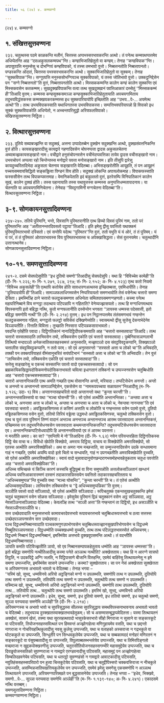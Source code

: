 ```yaml
---
title: ५६ (२४) ४. कम्मवग्गो

---
```

(२४) ४. कम्मवग्गो  


## १. संखित्तसुत्तवण्णना

२३२. चतुत्थस्स पठमे काळकन्ति मलीनं, चित्तस्स अप्पभस्सरभावकरन्ति अत्थो। तं पनेत्थ कम्मपथप्पत्तमेव अधिप्पेतन्ति आह ‘‘दसअकुसलकम्मपथ’’न्ति। कण्हाभिजातिहेतुतो वा कण्हम्। तेनाह ‘‘कण्हविपाक’’न्ति। अपायूपपत्ति मनुस्सेसु च दोभग्गियं कण्हविपाको, यं तस्स तमभावो वुत्तो। निब्बत्तनतोति निब्बत्तापनतो। पण्डरकन्ति ओदातं, चित्तस्स पभस्सरभावकरन्ति अत्थो। सुक्काभिजातिहेतुतो वा सुक्कम्। तेनाह ‘‘सुक्कविपाक’’न्ति। सग्गूपपत्ति मनुस्ससोभग्गियञ्च सुक्कविपाको, यं तस्स जोतिभावो वुत्तो। उक्कट्ठनिद्देसेन पन ‘‘सग्गे निब्बत्तनतो’’ति वुत्तं, निब्बत्तापनतोति अत्थो। मिस्सककम्मन्ति कालेन कण्हं कालेन सुक्कन्ति एवं मिस्सकवसेन कतकम्मम्। सुखदुक्खविपाकन्ति वत्वा तत्थ सुखदुक्खानं पवत्तिआकारं दस्सेतुं ‘‘मिस्सककम्मं ही’’तिआदि वुत्तम्। कम्मस्स कण्हसुक्कसमञ्ञा कण्हसुक्काभिजातिहेतुतायाति अपचयगामिताय तदुभयविद्धंसकस्स कम्मक्खयकरकम्मस्स इध सुक्कपरियायोपि इच्छितोति आह ‘‘उभय…पे॰… अयमेत्थ अत्थो’’ति। तत्थ उभयविपाकस्साति यथाधिगतस्स उभयविपाकस्स। सम्पत्तिभवपरियापन्नो हि विपाको इध सुक्कं सुक्कविपाकोति अधिप्पेतो, न अच्चन्तपरिसुद्धो अरियफलविपाको।  
संखित्तसुत्तवण्णना निट्ठिता।  


## २. वित्थारसुत्तवण्णना

२३३. दुतिये सब्याबज्झन्ति वा सदुक्खं, अत्तना उप्पादेतब्बेन दुक्खेन सदुक्खन्ति अत्थो, दुक्खसंवत्तनिकन्ति वुत्तं होति। कायसङ्खारादीसु कायद्वारे गहणादिवसेन चोपनप्पत्ता द्वादस अकुसलचेतना अब्याबज्झकायसङ्खारो नाम। वचीद्वारे हनुसंचोपनवसेन वचीभेदप्पवत्तिका तायेव द्वादस वचीसङ्खारो नाम। उभयचोपनं अप्पत्वा रहो चिन्तेन्तस्स मनोद्वारे पवत्ता मनोसङ्खारो नाम। इति तीसुपि द्वारेसु कायदुच्चरितादिभेदा अकुसला चेतनाव सङ्खाराति वेदितब्बा। अभिसङ्खरोतीति आयूहति, तं पन आयूहनं पच्चयसमवायसिद्धितो सङ्कड्ढित्वा पिण्डनं विय होति। सदुक्खं लोकन्ति अपायलोकमाह। विपाकफस्साति फस्ससीसेन तत्थ विपाकप्पवत्तमाह। वेमानिकपेताति इदं बाहुल्लतो वुत्तं, इतरेसम्पि विनिपातिकानं कालेन सुखं, कालेन दुक्खं होति। तस्स पहानायाति तस्स यथावुत्तस्स कम्मस्स अनुप्पत्तिधम्मतापादनाय। या चेतनाति या अपचयगामिनिचेतना। तेनेवाह ‘‘विवट्टगामिनी मग्गचेतना वेदितब्बा’’ति।  
वित्थारसुत्तवण्णना निट्ठिता।  


## ३-९. सोणकायनसुत्तादिवण्णना

२३४-२४०. ततिये पुरिमानि, भन्ते, दिवसानि पुरिमतरानीति एत्थ हिय्यो दिवसं पुरिमं नाम, ततो परं पुरिमतरन्ति आह ‘‘अतीतानन्तरदिवसतो पट्ठाया’’तिआदि। इति इमेसु द्वीसु पवत्तितो यथाक्कमं पुरिमपुरिमतरभावो दस्सितो। एवं सन्तेपि यदेत्थ ‘‘पुरिमतर’’न्ति वुत्तं, ततो पभुति यं यं ओरं, तं तं पुरिमम्। यं यं परं, तं तं पुरिमतरं ओरपारभावस्स विय पुरिमतरभावस्स च अपेक्खासिद्धत्ता। सेसं वुत्तनयमेव। चतुत्थादीनि उत्तानत्थानेव।  
सोणकायनसुत्तादिवण्णना निट्ठिता।  


## १०-११. समणसुत्तादिवण्णना

२४१-२. दसमे सेसपदेसुपीति ‘‘इध दुतियो समणो’’तिआदीसु सेसपदेसुपि। यथा हि ‘‘विविच्चेव कामेही’’ति (दी॰ नि॰ १.२२६; म॰ नि॰ १.२७१, २८७, २९७; सं॰ नि॰ २.१५२; अ॰ नि॰ ४.१२३) एत्थ कतो नियमो ‘‘विविच्च अकुसलेही’’ति एत्थापि कतोयेव होति सावधारणअत्थस्स इच्छितब्बत्ता, एवमिधापीति। तेनाह ‘‘दुतियादयोपि ही’’तिआदि। सामञ्ञफलाधिगमवसेन निप्परियायतो समणभावोति तेसं वसेनेत्थ चत्तारो समणा देसिता। इमस्मिञ्हि ठाने चत्तारो फलट्ठकसमणाव अधिप्पेता समितपापसमणग्गहणतो। कस्मा पनेत्थ महापरिनिब्बाने विय मग्गट्ठा तदत्थाय पटिपन्नापि न गहिताति? वेनेय्यज्झासयतो। तत्थ हि मग्गाधिगमत्थाय विपस्सनापि इतो बहिद्धा नत्थि, कुतो मग्गफलानीति दस्सेन्तेन भगवता ‘‘ञायस्स धम्मस्स पदेसवत्ती, इतो बहिद्धा समणोपि नत्थी’’ति (दी॰ नि॰ २.२१४) वुत्तम्। इध पन निट्ठानप्पत्तमेव तंतंसमणभावं गण्हन्तेन फलट्ठकसमणाव गहिता, मग्गट्ठतो फलट्ठो सविसेसं दक्खिणेय्योति। स्वायमत्थो द्वीसु सुत्तेसु देसनाभेदेनेव विञ्ञायतीति। रित्ताति विवित्ता। तुच्छाति निस्सारा पटिपन्नकसाराभावतो।  
पवदन्ति एतेहीति पवादा। दिट्ठिगतिकानं नानादिट्ठिदीपकसमयाति आह ‘‘चत्तारो सस्सतवादा’’तिआदि। तत्थ चत्तारो सस्सतवादाति लाभिवसेन तयो, तक्किवसेन एकोति एवं चत्तारो सस्सतवादा। पुब्बेनिवासञाणलाभी तित्थियो मन्दपञ्ञो अनेकजातिसतसहस्समत्तं अनुस्सरति, मज्झपञ्ञो दस संवट्टविवट्टकप्पानि, तिक्खपञ्ञो चत्तालीस संवट्टविवट्टकप्पानि, न ततो परम्। सो एवं अनुस्सरन्तो ‘‘सस्सतो अत्ता च लोको चा’’ति अभिवदति, तक्की पन तक्कपरियाहतं वीमंसानुचरितं सयंपटिभानं ‘‘सस्सतो अत्ता च लोको चा’’ति अभिवदति। तेन वुत्तं ‘‘लाभिवसेन तयो, तक्किवसेन एकोति एवं चत्तारो सस्सतवादा’’ति।  
सत्तेसु सङ्खारेसु च एकच्चं सस्सतन्ति पवत्तो वादो एकच्चसस्सतवादो। सो पन ब्रह्मकायिकखिड्डापदोसिकमनोपदोसिकत्तभावतो चवित्वा इधागतानं तक्किनो च उप्पज्जनवसेन चतुब्बिधोति आह ‘‘चत्तारो एकच्चसस्सतवादा’’ति।  
चत्तारो अन्तानन्तिकाति एत्थ अमति गच्छति एत्थ वोसानन्ति अन्तो, मरियादा। तप्पटिसेधेन अनन्तो। अन्तो च अनन्तो च अन्तानन्तो सामञ्ञनिद्देसेन, एकसेसेन वा ‘‘नामरूपपच्चया सळायतन’’न्तिआदीसु (म॰ नि॰ ३.१२६; उदा॰ १) विय। अन्तानन्तसहचरितो वादो अन्तानन्तो यथा ‘‘कुन्ता चरन्ती’’ति। अन्तानन्तसन्निस्सयो वा यथा ‘‘मञ्चा घोसन्ती’’ति। सो एतेसं अत्थीति अन्तानन्तिका। ‘‘अन्तवा अत्ता च लोको च, अनन्तवा अत्ता च लोको च, अन्तवा च अनन्तवा च अत्ता च लोको च, नेवन्तवा नानन्तवा’’ति एवं पवत्तवादा चत्तारो। अवड्ढितकसिणस्स तं कसिणं अत्ताति च लोकोति च गण्हन्तस्स वसेन पठमो वुत्तो, दुतियो वड्ढितकसिणस्स वसेन वुत्तो, ततियो तिरियं वड्ढेत्वा उद्धमधो अवड्ढितकसिणस्स, चतुत्थो तक्किवसेन वुत्तो। एत्थ च युत्तं ताव पुरिमानं तिण्णं वादानं अन्तञ्च अनन्तञ्च अन्तानन्तञ्च आरब्भ पवत्तवादत्ता अन्तानन्तिकत्तं, पच्छिमस्स पन तदुभयनिसेधनवसेन पवत्तवादत्ता कथमन्तानन्तिकत्तन्ति? तदुभयप्पटिसेधनवसेन पवत्तवादत्ता एव। अन्तानन्तिकप्पटिसेधवादोपि हि अन्तानन्तविसयो एव तं आरब्भ पवत्तत्ता।  
न मरतीति अमरा। का सा? ‘‘एवन्तिपि मे नो’’तिआदिना (दी॰ नि॰ १.६२) नयेन परियन्तरहिता दिट्ठिगतिकस्स दिट्ठि चेव वाचा च। विविधो खेपोति विक्खेपो, अमराय दिट्ठिया, वाचाय वा विक्खेपोति अमराविक्खेपो, सो एतस्स अत्थीति अमराविक्खेपिको। अथ वा अमरा नाम मच्छजाति, सा उम्मुज्जनादिवसेन उदके सन्धावमाना गाहं न गच्छति, एवमेवं अयम्पि वादो इतो चितो च सन्धावति, गाहं न उपगच्छतीति अमराविक्खेपोति वुच्चति, सो एतेसं अत्थीति अमराविक्खेपिका। स्वायं वादो मुसावादानुयोगछन्दरागभयमोहभावहेतुकताय चतुधा पवत्तोति आह ‘‘चत्तारो अमराविक्खेपिका’’ति।  
अधिच्च यथिच्छकं यं किञ्चि कारणं कस्सचि बुद्धिपुब्बं वा विना समुप्पन्नोति अत्तलोकसञ्ञितानं खन्धानं अधिच्च पवत्तिआकारारम्मणं दस्सनं तदाकारसन्निस्सयेन पवत्तितो तदाकारसहचरितताय च ‘‘अधिच्चसमुप्पन्न’’न्ति वुच्चति यथा ‘‘मञ्चा घोसन्ति’’, ‘‘कुन्ता चरन्ती’’ति च। तं एतेसं अत्थीति अधिच्चसमुप्पन्निका। लाभिवसेन तक्किवसेन च ‘‘द्वे अधिच्चसमुप्पन्निका’’ति वुत्तम्।  
सञ्ञीति पवत्तो वादो सञ्ञिवादो, सो एतेसं अत्थीति सञ्ञिवादा। रूपिचतुक्कं एकन्तसुखचतुक्कन्ति इमेसं चतुन्नं चतुक्कानं वसेन सोळस सञ्ञिवादा। इमेसुयेव पुरिमानं द्विन्नं चतुक्कानं वसेन अट्ठ सञ्ञिवादा, अट्ठ नेवसञ्ञिनासञ्ञिवादा वेदितब्बा। केवलञ्हि तत्थ ‘‘सञ्ञी अत्ता’’ति गण्हन्तानं ता दिट्ठियो, इध असञ्ञीति च नेवसञ्ञीनासञ्ञीति च।  
सत्त उच्छेदवादाति मनुस्सत्तभावे कामावचरदेवत्तभावे रूपावचरत्तभावे चतुब्बिधारूपत्तभावे च ठत्वा सत्तस्स उच्छेदपञ्ञापनवसेन सत्त उच्छेदवादा।  
पञ्च दिट्ठधम्मनिब्बानवादाति पञ्चकामगुणउपभोगवसेन चतुब्बिधरूपज्झानसुखपरिभोगवसेन च दिट्ठधम्मे निब्बूतिपञ्ञापनवादा। दिट्ठधम्मोति पच्चक्खधम्मो वुच्चति, तत्थ तत्थ पटिलद्धत्तभावस्सेतं अधिवचनम्। दिट्ठधम्मे निब्बानं दिट्ठधम्मनिब्बानं, इमस्मिंयेव अत्तभावे दुक्खवूपसमन्ति अत्थो। तं वदन्तीति दिट्ठधम्मनिब्बानवादा।  
ञायति कमति पटिविज्झतीति ञायो, सो एव निब्बानसम्पापकहेतुताय धम्मोति आह ‘‘ञायस्स धम्मस्सा’’ति। इतो बहिद्धा समणोपि नत्थीतिआदीसु कस्मा पनेते अञ्ञत्थ नत्थीति? अक्खेत्तताय। यथा हि न आरग्गे सासपो तिट्ठति, न उदकपिट्ठे अग्गि जलति, न पिट्ठिपासाणे बीजानि विरुहन्ति, एवमेवं बाहिरेसु तित्थायतनेसु न इमे समणा उप्पज्जन्ति, इमस्मिंयेव सासने उप्पज्जन्ति। कस्मा? सुक्खेत्तताय। सा पन नेसं अक्खेत्तता सुक्खेत्तता च अरियमग्गस्स अभावतो भावतो च वेदितब्बा। तेनाह भगवा –  
‘‘यस्मिं खो, सुभद्द, धम्मविनये अरियो अट्ठङ्गिको मग्गो न उपलब्भति, समणोपि तत्थ न उपलब्भति, दुतियोपि तत्थ समणो न उपलब्भति, ततियोपि तत्थ समणो न उपलब्भति, चतुत्थोपि तत्थ समणो न उपलब्भति। यस्मिञ्च खो, सुभद्द, धम्मविनये अरियो अट्ठङ्गिको मग्गो उपलब्भति, समणोपि तत्थ उपलब्भति, दुतियोपि तत्थ… ततियोपि तत्थ… चतुत्थोपि तत्थ समणो उपलब्भति। इमस्मिं खो, सुभद्द, धम्मविनये अरियो अट्ठङ्गिको मग्गो उपलब्भति। इधेव, सुभद्द, समणो, इध दुतियो समणो, इध ततियो समणो, इध चतुत्थो समणो, सुञ्ञा परप्पवादा समणेभि अञ्ञेही’’ति (दी॰ नि॰ २.२१४)।  
अरियमग्गस्स च अभावो भावो च सुपरिसुद्धस्स सीलस्स सुपरिसुद्धाय समथविपस्सनाभावनाय अभावतो भावतो च वेदितब्बो। तदुभयञ्च दुरक्खातस्वाक्खातभावहेतुकम्। सो च असम्मासम्बुद्धप्पवेदितत्ता। यस्मा तित्थायतनं अक्खेत्तं, सासनं खेत्तं, तस्मा यथा सुरत्तहत्थपादो भासुरकेसरभारो सीहो मिगराजा न सुसाने वा सङ्कारकूटे वा पटिवसति, तियोजनसहस्सवित्थतं पन हिमवन्तं अज्झोगाहेत्वा मणिगुहायमेव वसति, यथा च छद्दन्तो नागराजा न गोचरियहत्थिकुलादीसु नवसु कुलेसु उप्पज्जति, यथा च वलाहको अस्सराजा न गद्रभकुले वा घोटककुले वा उप्पज्जति, सिन्धुतीरे पन सिन्धवकुलेयेव उप्पज्जति, यथा च सब्बकामददं मनोहरं मणिरतनं न सङ्कारकूटे वा पंसुपब्बतादीसु वा उप्पज्जति, विपुलपब्बतब्भन्तरेयेव उप्पज्जति, यथा च तिमिरपिङ्गलो मच्छराजा न खुद्दकपोक्खरणीसु उप्पज्जति, चतुरासीतियोजनसहस्सगम्भीरे महासमुद्देयेव उप्पज्जति, यथा च दियड्ढयोजनसतिको सुपण्णराजा न गामद्वारे एरण्डवनादीसु पटिवसति, महासमुद्दं पन अज्झोगाहेत्वा सिम्बलिदहवनेयेव पटिवसति, यथा च धतरट्ठो सुवण्णहंसो न गामद्वारे आवाटकादीसु पटिवसति, नवुतिहंससहस्सपरिवारो पन हुत्वा चित्तकूटेयेव पटिवसति, यथा च चतुद्दीपिस्सरो चक्कवत्तिराजा न नीचकुले उप्पज्जति, असम्भिन्नजातियखत्तियकुलेयेव पन उप्पज्जति, एवमेवं इमेसु समणेसु एकसमणोपि न अञ्ञत्थ तित्थायतने उप्पज्जति, अरियमग्गपरिक्खते पन बुद्धसासनेयेव उप्पज्जति। तेनाह भगवा – ‘‘इधेव, भिक्खवे, समणो…पे॰… सुञ्ञा परप्पवादा समणेभि अञ्ञेही’’ति (म॰ नि॰ १.१३९-१४०; अ॰ नि॰ ४.२४१)। एकादसमे नत्थि वत्तब्बम्।  
समणसुत्तादिवण्णना निट्ठिता।  
कम्मवग्गवण्णना निट्ठिता।  